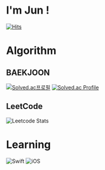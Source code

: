 # I'm Jun !
[![Hits](https://hits.seeyoufarm.com/api/count/incr/badge.svg?url=https%3A%2F%2Fgithub.com%2FJunHyeokDev%2FJunHyeokDev&count_bg=%2379C83D&title_bg=%23555555&icon=&icon_color=%23E7E7E7&title=hits&edge_flat=false)](https://hits.seeyoufarm.com)



# Algorithm
## BAEKJOON
[![Solved.ac프로필](http://mazassumnida.wtf/api/mini/generate_badge?boj=oops1537/)](https://solved.ac/oops1537/)
[![Solved.ac Profile](http://mazassumnida.wtf/api/v2/generate_badge?boj=oops1537/)](https://solved.ac/oops1537/)

## LeetCode
![Leetcode Stats](https://leetcard.jacoblin.cool/fixme1537)


# Learning
![Swift](https://img.shields.io/badge/Swift-white.svg?&style=for-the-badge&logo=Swift&logoColor=#F05138)
![iOS](https://img.shields.io/badge/iOS-black.svg?&style=for-the-badge&logo=iOS&logoColor=#000000)

